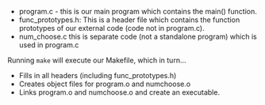 - program.c - this is our main program which contains the main() function.
- func_prototypes.h: This is a header file which contains the function prototypes of our external code (code not in program.c).
- num_choose.c this is separate code (not a standalone program) which is used in program.c

Running `make` will execute our Makefile, which in turn...
- Fills in all headers (including func_prototypes.h)
- Creates object files for program.o and numchoose.o
- Links program.o and numchoose.o and create an executable.

